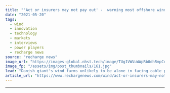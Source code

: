 ```yaml
---
title: "'Act or insurers may not pay out' -  warning most offshore wind farms could face $500m Orsted cable snag"
date: "2021-05-20"
tags: 
  - wind
  - innovation
  - technology
  - markets
  - interviews
  - power players
  - recharge news
source: "recharge news"
image_url: "https://images-global.nhst.tech/image/TUg1VWVuWWpRb0dhRmpCd2xDdlhsbkwzY2YxRU12Q2I3b3E5RzI0MTczUT0=/nhst/binary/c96b8ec0bfe78f25366d1ce8542abd95"
image_fp: "/assets/img/post_thumbnails/161.jpg"
lead: "Danish giant's wind farms unlikely to be alone in facing cable protection problem and others must show 'due diligence', says GCube CEO"
article_url: "https://www.rechargenews.com/wind/act-or-insurers-may-not-pay-out-warning-most-offshore-wind-farms-could-face-500m-orsted-cable-snag/2-1-1013409"
---
```


---
